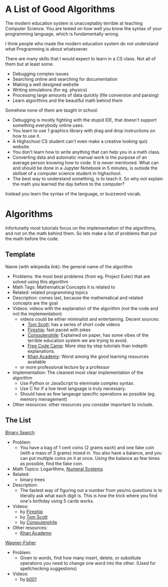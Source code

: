 # A List of Good Algorithms

The modern education system is unacceptably terrible at teaching Computer Science. You are tested on how well you know the syntax of your programming language, which is fundamentally wrong.

I think people who made the modern education system do not understand what Programming is about whatsoever.

There are many skills that I would expect to learn in a CS class. Not all of them but at least some.
- Debugging complex issues
- Searching online and searching for documentation
- Making a well designed website
- Writing simulations (for eg. physics)
- Processing large amounts of data quickly (file conversion and parsing)
- Learn algorithms and the beautiful math behind them

Somehow none of them are taught in school:
- Debugging is mostly fighting with the stupid IDE, that doesn't support something everybody online uses.
- You learn to use 1 graphics library with drag and drop instructions on how to use it.
- A Highschool CS student can't even make a creative looking quiz website.
- You don't learn how to write anything that can help you in a math class.
- Converting data and automatic manual work is the purpose of an average person knowing how to code. It is never mentioned. What can and should be done in a Jupyter Notebook in 5 minutes, is outside the skillset of a computer science student in highschool.
- The best way to understand something, is to teach it. So why not explain the math you learned the day before to the computer?

Instead you learn the syntax of the language, or buzzword vocab.

# Algorithms

Infortunetly most tutorials focus on the implementation of the algorithms, and not on the math behind them. So lets make a list of problems that put the math before the code.

## Template

Name (with wikipedia link): the general name of the algorithm
- Problems: the most best problems (from eg. Project Euler) that are solved using this algorithm
- Math Tags: Mathematical Concepts it is related to
- Related: related programming topics
- Description: comes last, because the mathematical and related concepts are the goal
- Videos: videos with the explanation of the algorithm (not the code and not the implementation)
  - videos could be either miminalist and entertaining. Decent sources:
    - [Tom Scott](https://www.youtube.com/@TomScottGo): has a series of short code videos
    - [Fireship](https://www.youtube.com/@Fireship): fast paced with jokes
    - [Computerphile](https://www.youtube.com/@Computerphile): Explained on paper, has some vibes of the terrible education system we are trying to avoid.
    - [Free Code Camp](https://www.freecodecamp.org/): More step by step tutorials than indepth explanations.
    - [Khan Academy](https://www.khanacademy.org): Worst among the good learning resources available
  - or more professional lecture by a professor
- Implementation: The cleanest most clear implementation of the algorithm
  - Use Python or JavaScript to eleminate complex syntax.
  - Use C for if a low level language is truly necessary.
  - Should have as few langauge specific operations as possible (eg. memory menagement)
- Other resources: other resources you consider important to include.

## The List

[Binary Search](https://en.wikipedia.org/wiki/Binary_search_algorithm):
- Problem:  
  - You have a bag of 1 cent coins (2 grams each) and one fake coin (with a mass of 3 grams) mixed in. You also have a balance, and you can put multiple coins on it at once. Using the balance as few times as possible, find the fake coin.
- Math Topics: Logarithms, [Numeral Systems](https://en.wikipedia.org/wiki/Numeral_system) 
- Related:
  - binary trees
- Description:
  - The fastest way of figuring out a number from yes/no questions is to literally ask what each digit is. This is how the trick where you find one's birthday using 5 cards works.
- Videos:
  - by [Fireship](https://www.youtube.com/watch?v=MFhxShGxHWc)
  - by [Tom Scott](https://www.youtube.com/watch?v=KXJSjte_OAI)
  - by [Computerphile](https://www.youtube.com/watch?v=hDn8iOc30Tk)
- Other resources:
  - [Khan Academy](https://www.khanacademy.org/computing/computer-science/algorithms/binary-search/a/binary-search)

[Wagner-Fisher](https://en.wikipedia.org/wiki/Wagner%E2%80%93Fischer_algorithm)
- Problem:
  - Given to words, find how many insert, delete, or substitute operations you need to change one word into the other. (Used for spellchecking suggestions)
- Videos:
  - by [b001](https://www.youtube.com/watch?v=d-Eq6x1yssU)

